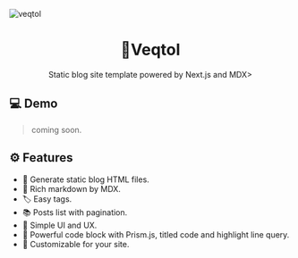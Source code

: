 ![veqtol](https://user-images.githubusercontent.com/24543982/81640328-34f9ae80-9459-11ea-8ead-3019f21e5875.png)

<h1 align="center">🔺Veqtol</h1>
<p align="center">Static blog site template powered by Next.js and MDX></p>

## 💻 Demo

> coming soon.

## ⚙ Features

- 🚀 Generate static blog HTML files.
- 📕 Rich markdown by MDX.
- 🏷️ Easy tags.
- 📚 Posts list with pagination.
- 🎨 Simple UI and UX.
- 🐯 Powerful code block with Prism.js, titled code and highlight line query.
- 🔧 Customizable for your site.
